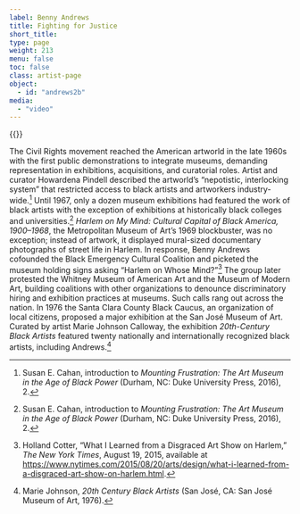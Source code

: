 ```yaml
---
label: Benny Andrews
title: Fighting for Justice
short_title:
type: page
weight: 213
menu: false
toc: false
class: artist-page
object:
  - id: "andrews2b"
media:
  - "video"
---
```

{{<q-figure id="andrews2b">}}

The Civil Rights movement reached the American artworld in the late 1960s with the first public demonstrations to integrate museums, demanding representation in exhibitions, acquisitions, and curatorial roles. Artist and curator Howardena Pindell described the artworld’s “nepotistic, interlocking system” that restricted access to black artists and artworkers industry-wide.[^1] Until 1967, only a dozen museum exhibitions had featured the work of black artists with the exception of exhibitions at historically black colleges and universities.[^2] *Harlem on My Mind: Cultural Capital of Black America, 1900–1968*, the Metropolitan Museum of Art’s 1969 blockbuster, was no exception; instead of artwork, it displayed mural-sized documentary photographs of street life in Harlem. In response, Benny Andrews cofounded the Black Emergency Cultural Coalition and picketed the museum holding signs asking “Harlem on Whose Mind?”[^3] The group later protested the Whitney Museum of American Art and the Museum of Modern Art, building coalitions with other organizations to denounce discriminatory hiring and exhibition practices at museums. Such calls rang out across the nation. In 1976 the Santa Clara County Black Caucus, an organization of local citizens, proposed a major exhibition at the San José Museum of Art. Curated by artist Marie Johnson Calloway, the exhibition *20th-Century Black Artists* featured twenty nationally and internationally recognized black artists, including Andrews.[^4]

[^1]: Susan E. Cahan, introduction to *Mounting Frustration: The Art Museum in the Age of Black Power* (Durham, NC: Duke University Press, 2016), 2.

[^2]: Susan E. Cahan, introduction to *Mounting Frustration: The Art Museum in the Age of Black Power* (Durham, NC: Duke University Press, 2016), 2.

[^3]: Holland Cotter, “What I Learned from a Disgraced Art Show on Harlem,” *The New York Times*, August 19, 2015, available at https://www.nytimes.com/2015/08/20/arts/design/what-i-learned-from-a-disgraced-art-show-on-harlem.html.

[^4]: Marie Johnson, *20th Century Black Artists* (San José, CA: San José Museum of Art, 1976).
